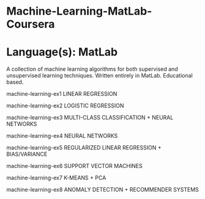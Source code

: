 # Machine-Learning-MatLab-Coursera
# Language(s): MatLab
A collection of machine learning algorithms for both supervised and unsupervised learning techniques. Written entirely in MatLab. Educational based.

machine-learning-ex1	LINEAR REGRESSION

machine-learning-ex2	LOGISTIC REGRESSION

machine-learning-ex3	MULTI-CLASS CLASSIFICATION + NEURAL NETWORKS 

machine-learning-ex4  NEURAL NETWORKS

machine-learning-ex5	REGULARIZED LINEAR REGRESSION + BIAS/VARIANCE

machine-learning-ex6	SUPPORT VECTOR MACHINES

machine-learning-ex7	K-MEANS + PCA

machine-learning-ex8  ANOMALY DETECTION + RECOMMENDER SYSTEMS
